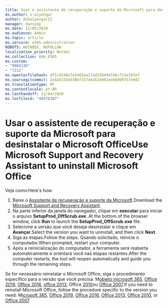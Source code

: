 ```yaml
---
title: Usar o assistente de recuperação e suporte da Microsoft para desinstalar o Microsoft Office
ms.author: v-aiyengar
author: AshaIyengar21
manager: dansimp
ms.date: 12/05/2020
ms.audience: Admin
ms.topic: article
ms.service: o365-administration
ROBOTS: NOINDEX, NOFOLLOW
localization_priority: Normal
ms.collection: Adm_O365
ms.custom:
- "9004136"
- "7212"
ms.openlocfilehash: df1cd246e7e5483aa27ad250494fd6cf21e1bfef
ms.sourcegitcommit: 2e4a5153e530bf15744a52e982eeb0d99757e9d2
ms.translationtype: MT
ms.contentlocale: pt-BR
ms.lasthandoff: 12/04/2020
ms.locfileid: "49576387"
---
```

# <a name="use-microsoft-support-and-recovery-assistant-to-uninstall-microsoft-office"></a><span data-ttu-id="95abd-102">Usar o assistente de recuperação e suporte da Microsoft para desinstalar o Microsoft Office</span><span class="sxs-lookup"><span data-stu-id="95abd-102">Use Microsoft Support and Recovery Assistant to uninstall Microsoft Office</span></span>

<span data-ttu-id="95abd-103">Veja como:</span><span class="sxs-lookup"><span data-stu-id="95abd-103">Here's how:</span></span>

1. <span data-ttu-id="95abd-104">Baixe o [Assistente de recuperação e suporte da Microsoft](https://go.microsoft.com/fwlink/?linkid=2139122).</span><span class="sxs-lookup"><span data-stu-id="95abd-104">Download the [Microsoft Support and Recovery Assistant](https://go.microsoft.com/fwlink/?linkid=2139122).</span></span>
1. <span data-ttu-id="95abd-105">Na parte inferior da janela do navegador, clique em **executar** para iniciar o arquivo **SetupProd_OffScrub.exe** .</span><span class="sxs-lookup"><span data-stu-id="95abd-105">At the bottom of the browser window, click **Run** to launch the **SetupProd_OffScrub.exe** file.</span></span>
1. <span data-ttu-id="95abd-106">Selecione a versão que você deseja desinstalar e clique em **Avançar**.</span><span class="sxs-lookup"><span data-stu-id="95abd-106">Select the version you want to uninstall, and then click **Next**.</span></span>
1. <span data-ttu-id="95abd-107">Siga as etapas.</span><span class="sxs-lookup"><span data-stu-id="95abd-107">Follow the steps.</span></span> <span data-ttu-id="95abd-108">Quando solicitado, reinicie o computador.</span><span class="sxs-lookup"><span data-stu-id="95abd-108">When prompted, restart your computer.</span></span>
1. <span data-ttu-id="95abd-109">Após a reinicialização do computador, a ferramenta será reaberta automaticamente e orientará você nas etapas restantes.</span><span class="sxs-lookup"><span data-stu-id="95abd-109">After the computer restarts, the tool will reopen automatically and guide you through the remaining steps.</span></span>

<span data-ttu-id="95abd-110">Se for necessário reinstalar o Microsoft Office, siga o procedimento específico para a versão que você precisa: M[objeto microsoft 365](https://go.microsoft.com/fwlink/?linkid=2138843), [Office 2019](https://go.microsoft.com/fwlink/?linkid=2138843), [Office 2016](https://go.microsoft.com/fwlink/?linkid=2138919), [office 2013](https://go.microsoft.com/fwlink/?linkid=2138919), Office [2010](https://go.microsoft.com/fwlink/?linkid=2139237)ou [Office 2007](https://go.microsoft.com/fwlink/?linkid=2138644).</span><span class="sxs-lookup"><span data-stu-id="95abd-110">If you need to reinstall Microsoft Office, follow the procedure specific to the version you need: M[icrosoft 365](https://go.microsoft.com/fwlink/?linkid=2138843), [Office 2019](https://go.microsoft.com/fwlink/?linkid=2138843), [Office 2016](https://go.microsoft.com/fwlink/?linkid=2138919), [Office 2013](https://go.microsoft.com/fwlink/?linkid=2138919), [Office 2010](https://go.microsoft.com/fwlink/?linkid=2139237), or [Office 2007](https://go.microsoft.com/fwlink/?linkid=2138644).</span></span>